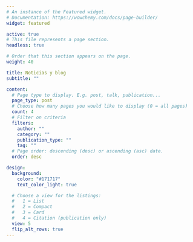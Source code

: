 ```yaml
---
# An instance of the Featured widget.
# Documentation: https://wowchemy.com/docs/page-builder/
widget: featured

active: true
# This file represents a page section.
headless: true

# Order that this section appears on the page.
weight: 40

title: Noticias y blog
subtitle: ""

content:
  # Page type to display. E.g. post, talk, publication...
  page_type: post
  # Choose how many pages you would like to display (0 = all pages)
  count: 4
  # Filter on criteria
  filters:
    author: ""
    category: ""
    publication_type: ""
    tag: ""
  # Page order: descending (desc) or ascending (asc) date.
  order: desc

design:
  background:
    color: "#171717"
    text_color_light: true

  # Choose a view for the listings:
  #   1 = List
  #   2 = Compact
  #   3 = Card
  #   4 = Citation (publication only)
  view: 5
  flip_alt_rows: true
---
```


